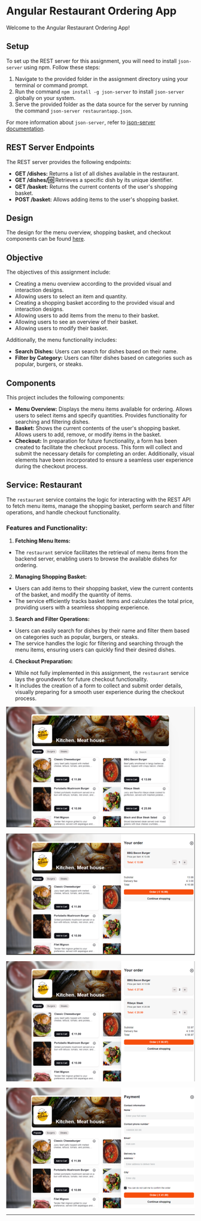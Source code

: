 # Angular Restaurant Ordering App

Welcome to the Angular Restaurant Ordering App!

## Setup

To set up the REST server for this assignment, you will need to install `json-server` using npm. Follow these steps:

1. Navigate to the provided folder in the assignment directory using your terminal or command prompt.
2. Run the command `npm install -g json-server` to install `json-server` globally on your system.
3. Serve the provided folder as the data source for the server by running the command `json-server restaurantapp.json`.

For more information about `json-server`, refer to [json-server documentation](https://github.com/typicode/json-server).

## REST Server Endpoints

The REST server provides the following endpoints:

- **GET /dishes:** Returns a list of all dishes available in the restaurant.
- **GET /dishes/:id:** Retrieves a specific dish by its unique identifier.
- **GET /basket:** Returns the current contents of the user's shopping basket.
- **POST /basket:** Allows adding items to the user's shopping basket.

## Design

The design for the menu overview, shopping basket, and checkout components can be found [here](https://www.figma.com/file/CgRnGLpUSq12X5LyH64txc/test-task-for-front-end-developer?type=design&mode=design).

## Objective

The objectives of this assignment include:

- Creating a menu overview according to the provided visual and interaction designs.
- Allowing users to select an item and quantity.
- Creating a shopping basket according to the provided visual and interaction designs.
- Allowing users to add items from the menu to their basket.
- Allowing users to see an overview of their basket.
- Allowing users to modify their basket.

Additionally, the menu functionality includes:

- **Search Dishes:** Users can search for dishes based on their name.
- **Filter by Category:** Users can filter dishes based on categories such as popular, burgers, or steaks.

## Components

This project includes the following components:

- **Menu Overview:** Displays the menu items available for ordering. Allows users to select items and specify quantities. Provides functionality for searching and filtering dishes.
- **Basket:** Shows the current contents of the user's shopping basket. Allows users to add, remove, or modify items in the basket.
- **Checkout:** In preparation for future functionality, a form has been created to facilitate the checkout process. This form will collect and submit the necessary details for completing an order. Additionally, visual elements have been incorporated to ensure a seamless user experience during the checkout process.

## Service: Restaurant

The `restaurant` service contains the logic for interacting with the REST API to fetch menu items, manage the shopping basket, perform search and filter operations, and handle checkout functionality.

### Features and Functionality:

1. **Fetching Menu Items:**

- The `restaurant` service facilitates the retrieval of menu items from the backend server, enabling users to browse the available dishes for ordering.

2. **Managing Shopping Basket:**

- Users can add items to their shopping basket, view the current contents of the basket, and modify the quantity of items.
- The service efficiently tracks basket items and calculates the total price, providing users with a seamless shopping experience.

3. **Search and Filter Operations:**

- Users can easily search for dishes by their name and filter them based on categories such as popular, burgers, or steaks.
- The service handles the logic for filtering and searching through the menu items, ensuring users can quickly find their desired dishes.

4. **Checkout Preparation:**

- While not fully implemented in this assignment, the `restaurant` service lays the groundwork for future checkout functionality.
- It includes the creation of a form to collect and submit order details, visually preparing for a smooth user experience during the checkout process.

![Rest List](src/assets/images/data/rest-list.png)

![Orders](src/assets/images/data/order.png)

![Orders](src/assets/images/data/order-two.png)

![Payment](src/assets/images/data/payment.png)

---

